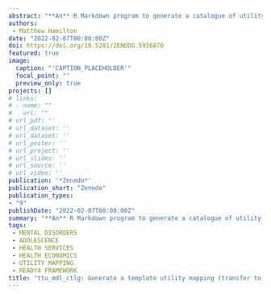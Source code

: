 ```yaml
---
abstract: "**An** R Markdown program to generate a catalogue of utility mapping models designed for use in conjunction with the TTU R package."
authors:
 - Matthew Hamilton
date: "2022-02-07T00:00:00Z"
doi: https://doi.org/10.5281/ZENODO.5936870
featured: true
image:
  caption: "'CAPTION_PLACEHOLDER'"
  focal_point: ""
  preview_only: true
projects: []
# links:
# - name: ""
#   url: ""
# url_pdf: ''
# url_dataset: ''
# url_dataset: ''
# url_poster: ''
# url_project: ''
# url_slides: ''
# url_source: ''
# url_video: '' 
publication: '*Zenodo*'
publication_short: "Zenodo"
publication_types:
- "9"
publishDate: "2022-02-07T00:00:00Z"
summary: "**An** R Markdown program to generate a catalogue of utility mapping models designed for use in conjunction with the TTU R package..."
tags:
 - MENTAL DISORDERS
 - ADOLESCENCE
 - HEALTH SERVICES
 - HEALTH ECONOMICS
 - UTILITY MAPPING
 - READY4 FRAMEWORK
title: "ttu_mdl_ctlg: Generate a template utility mapping (transfer to utility) model catalogue"
---
```

